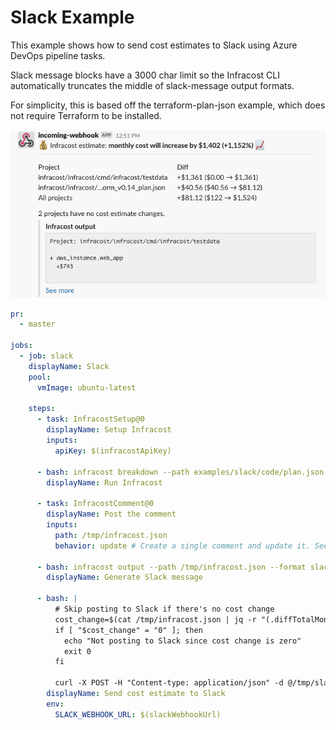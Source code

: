 # Slack Example

This example shows how to send cost estimates to Slack using Azure DevOps pipeline tasks.

Slack message blocks have a 3000 char limit so the Infracost CLI automatically truncates the middle of slack-message output formats.

For simplicity, this is based off the terraform-plan-json example, which does not require Terraform to be installed.

<img src=".github/assets/slack-message.png" alt="Example screenshot" />

[//]: <> (BEGIN EXAMPLE)
```yml
pr:
  - master

jobs:
  - job: slack
    displayName: Slack
    pool:
      vmImage: ubuntu-latest

    steps:
      - task: InfracostSetup@0
        displayName: Setup Infracost
        inputs:
          apiKey: $(infracostApiKey)

      - bash: infracost breakdown --path examples/slack/code/plan.json --format json --out-file /tmp/infracost.json
        displayName: Run Infracost

      - task: InfracostComment@0
        displayName: Post the comment
        inputs:
          path: /tmp/infracost.json
          behavior: update # Create a single comment and update it. See https://github.com/infracost/infracost-azure-devops#comment-options for other options

      - bash: infracost output --path /tmp/infracost.json --format slack-message --show-skipped --out-file /tmp/slack-message.json
        displayName: Generate Slack message

      - bash: |
          # Skip posting to Slack if there's no cost change
          cost_change=$(cat /tmp/infracost.json | jq -r "(.diffTotalMonthlyCost // 0) | tonumber")
          if [ "$cost_change" = "0" ]; then
            echo "Not posting to Slack since cost change is zero"
            exit 0
          fi

          curl -X POST -H "Content-type: application/json" -d @/tmp/slack-message.json $SLACK_WEBHOOK_URL
        displayName: Send cost estimate to Slack
        env:
          SLACK_WEBHOOK_URL: $(slackWebhookUrl)
```
[//]: <> (END EXAMPLE)
